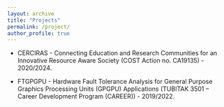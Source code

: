 ```yaml
---
layout: archive
title: "Projects"
permalink: /project/
author_profile: true
---
```





- CERCIRAS - Connecting Education and Research Communities for an Innovative Resource Aware Society (COST Action no. CA19135) - 2020/2024.

- FTGPGPU - Hardware Fault Tolerance Analysis for General Purpose Graphics Processing Units (GPGPU) Applications (TUBITAK 3501 – Career Development Program (CAREER)) - 2019/2022.
